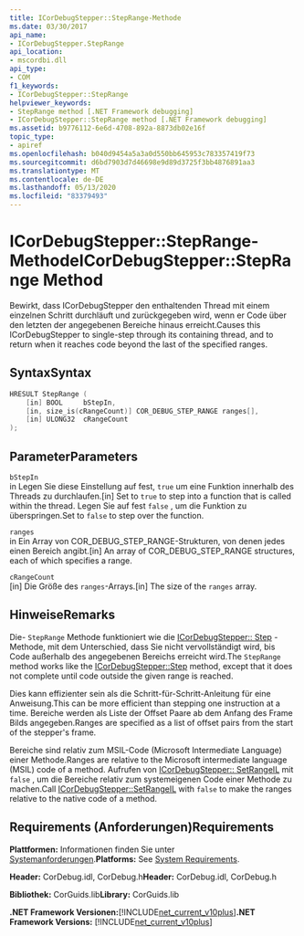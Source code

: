 ```yaml
---
title: ICorDebugStepper::StepRange-Methode
ms.date: 03/30/2017
api_name:
- ICorDebugStepper.StepRange
api_location:
- mscordbi.dll
api_type:
- COM
f1_keywords:
- ICorDebugStepper::StepRange
helpviewer_keywords:
- StepRange method [.NET Framework debugging]
- ICorDebugStepper::StepRange method [.NET Framework debugging]
ms.assetid: b9776112-6e6d-4708-892a-8873db02e16f
topic_type:
- apiref
ms.openlocfilehash: b040d9454a5a3a0d550bb645953c783357419f73
ms.sourcegitcommit: d6bd7903d7d46698e9d89d3725f3bb4876891aa3
ms.translationtype: MT
ms.contentlocale: de-DE
ms.lasthandoff: 05/13/2020
ms.locfileid: "83379493"
---
```

# <a name="icordebugsteppersteprange-method"></a><span data-ttu-id="a2e45-102">ICorDebugStepper::StepRange-Methode</span><span class="sxs-lookup"><span data-stu-id="a2e45-102">ICorDebugStepper::StepRange Method</span></span>
<span data-ttu-id="a2e45-103">Bewirkt, dass ICorDebugStepper den enthaltenden Thread mit einem einzelnen Schritt durchläuft und zurückgegeben wird, wenn er Code über den letzten der angegebenen Bereiche hinaus erreicht.</span><span class="sxs-lookup"><span data-stu-id="a2e45-103">Causes this ICorDebugStepper to single-step through its containing thread, and to return when it reaches code beyond the last of the specified ranges.</span></span>  
  
## <a name="syntax"></a><span data-ttu-id="a2e45-104">Syntax</span><span class="sxs-lookup"><span data-stu-id="a2e45-104">Syntax</span></span>  
  
```cpp  
HRESULT StepRange (  
    [in] BOOL     bStepIn,  
    [in, size_is(cRangeCount)] COR_DEBUG_STEP_RANGE ranges[],  
    [in] ULONG32  cRangeCount  
);  
```  
  
## <a name="parameters"></a><span data-ttu-id="a2e45-105">Parameter</span><span class="sxs-lookup"><span data-stu-id="a2e45-105">Parameters</span></span>  
 `bStepIn`  
 <span data-ttu-id="a2e45-106">in Legen Sie diese Einstellung auf fest, `true` um eine Funktion innerhalb des Threads zu durchlaufen.</span><span class="sxs-lookup"><span data-stu-id="a2e45-106">[in] Set to `true` to step into a function that is called within the thread.</span></span> <span data-ttu-id="a2e45-107">Legen Sie auf fest `false` , um die Funktion zu überspringen.</span><span class="sxs-lookup"><span data-stu-id="a2e45-107">Set to `false` to step over the function.</span></span>  
  
 `ranges`  
 <span data-ttu-id="a2e45-108">in Ein Array von COR_DEBUG_STEP_RANGE-Strukturen, von denen jedes einen Bereich angibt.</span><span class="sxs-lookup"><span data-stu-id="a2e45-108">[in] An array of COR_DEBUG_STEP_RANGE structures, each of which specifies a range.</span></span>  
  
 `cRangeCount`  
 <span data-ttu-id="a2e45-109">[in] Die Größe des `ranges`-Arrays.</span><span class="sxs-lookup"><span data-stu-id="a2e45-109">[in] The size of the `ranges` array.</span></span>  
  
## <a name="remarks"></a><span data-ttu-id="a2e45-110">Hinweise</span><span class="sxs-lookup"><span data-stu-id="a2e45-110">Remarks</span></span>  
 <span data-ttu-id="a2e45-111">Die- `StepRange` Methode funktioniert wie die [ICorDebugStepper:: Step](icordebugstepper-step-method.md) -Methode, mit dem Unterschied, dass Sie nicht vervollständigt wird, bis Code außerhalb des angegebenen Bereichs erreicht wird.</span><span class="sxs-lookup"><span data-stu-id="a2e45-111">The `StepRange` method works like the [ICorDebugStepper::Step](icordebugstepper-step-method.md) method, except that it does not complete until code outside the given range is reached.</span></span>  
  
 <span data-ttu-id="a2e45-112">Dies kann effizienter sein als die Schritt-für-Schritt-Anleitung für eine Anweisung.</span><span class="sxs-lookup"><span data-stu-id="a2e45-112">This can be more efficient than stepping one instruction at a time.</span></span> <span data-ttu-id="a2e45-113">Bereiche werden als Liste der Offset Paare ab dem Anfang des Frame Bilds angegeben.</span><span class="sxs-lookup"><span data-stu-id="a2e45-113">Ranges are specified as a list of offset pairs from the start of the stepper's frame.</span></span>  
  
 <span data-ttu-id="a2e45-114">Bereiche sind relativ zum MSIL-Code (Microsoft Intermediate Language) einer Methode.</span><span class="sxs-lookup"><span data-stu-id="a2e45-114">Ranges are relative to the Microsoft intermediate language (MSIL) code of a method.</span></span> <span data-ttu-id="a2e45-115">Aufrufen von [ICorDebugStepper:: SetRangeIL](icordebugstepper-setrangeil-method.md) mit `false` , um die Bereiche relativ zum systemeigenen Code einer Methode zu machen.</span><span class="sxs-lookup"><span data-stu-id="a2e45-115">Call [ICorDebugStepper::SetRangeIL](icordebugstepper-setrangeil-method.md) with `false` to make the ranges relative to the native code of a method.</span></span>  
  
## <a name="requirements"></a><span data-ttu-id="a2e45-116">Requirements (Anforderungen)</span><span class="sxs-lookup"><span data-stu-id="a2e45-116">Requirements</span></span>  
 <span data-ttu-id="a2e45-117">**Plattformen:** Informationen finden Sie unter [Systemanforderungen](../../get-started/system-requirements.md).</span><span class="sxs-lookup"><span data-stu-id="a2e45-117">**Platforms:** See [System Requirements](../../get-started/system-requirements.md).</span></span>  
  
 <span data-ttu-id="a2e45-118">**Header:** CorDebug.idl, CorDebug.h</span><span class="sxs-lookup"><span data-stu-id="a2e45-118">**Header:** CorDebug.idl, CorDebug.h</span></span>  
  
 <span data-ttu-id="a2e45-119">**Bibliothek:** CorGuids.lib</span><span class="sxs-lookup"><span data-stu-id="a2e45-119">**Library:** CorGuids.lib</span></span>  
  
 <span data-ttu-id="a2e45-120">**.NET Framework Versionen:**[!INCLUDE[net_current_v10plus](../../../../includes/net-current-v10plus-md.md)]</span><span class="sxs-lookup"><span data-stu-id="a2e45-120">**.NET Framework Versions:** [!INCLUDE[net_current_v10plus](../../../../includes/net-current-v10plus-md.md)]</span></span>
